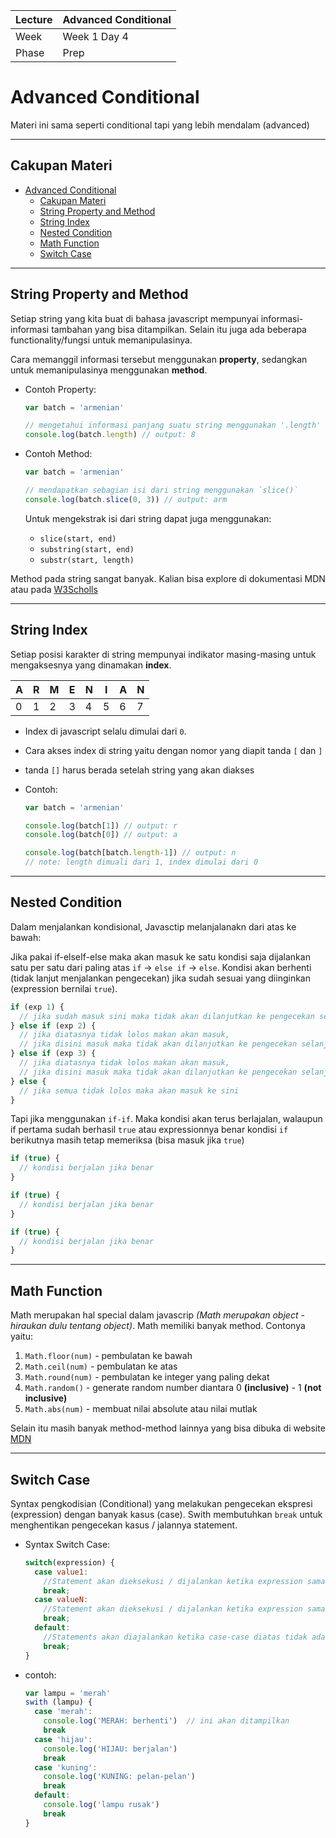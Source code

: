 | Lecture   | Advanced Conditional
| ----------|------------------------
| Week      | Week 1 Day 4
| Phase     | Prep

# Advanced Conditional

Materi ini sama seperti conditional tapi yang lebih mendalam (advanced)

---

## Cakupan Materi

- [Advanced Conditional](#advanced-conditional)
  - [Cakupan Materi](#cakupan-materi)
  - [String Property and Method](#string-property-and-method)
  - [String Index](#string-index)
  - [Nested Condition](#nested-condition)
  - [Math Function](#math-function)
  - [Switch Case](#switch-case)

---

## String Property and Method

Setiap string yang kita buat di bahasa javascript mempunyai
informasi-informasi tambahan yang bisa ditampilkan. Selain
itu juga ada beberapa functionality/fungsi untuk memanipulasinya.

Cara memanggil informasi tersebut menggunakan **property**,
sedangkan untuk memanipulasinya menggunakan **method**.

- Contoh Property:

  ```js
  var batch = 'armenian'

  // mengetahui informasi panjang suatu string menggunakan '.length'
  console.log(batch.length) // output: 8

  ```
- Contoh Method:
  ```js
  var batch = 'armenian'

  // mendapatkan sebagian isi dari string menggunakan `slice()`
  console.log(batch.slice(0, 3)) // output: arm

  ```
  Untuk mengekstrak isi dari string dapat juga menggunakan:
  - `slice(start, end)`
  - `substring(start, end)`
  - `substr(start, length)`

Method pada string sangat banyak. Kalian bisa explore di dokumentasi MDN atau pada [W3Scholls](https://www.w3schools.com/js/js_string_methods.asp)

---

## String Index

Setiap posisi karakter di string mempunyai indikator masing-masing
untuk mengaksesnya yang dinamakan **index**.

 
A | R | M | E | N | I | A | N
--|---|---|---|---|---|---|--
0 | 1 | 2 | 3 | 4 | 5 | 6 | 7

- Index di javascript selalu dimulai dari `0`.
- Cara akses index di string yaitu dengan nomor yang diapit tanda `[` dan `]`
- tanda `[]` harus berada setelah string yang akan diakses

- Contoh:
  ```js
  var batch = 'armenian'

  console.log(batch[1]) // output: r
  console.log(batch[0]) // output: a

  console.log(batch[batch.length-1]) // output: n
  // note: length dimuali dari 1, index dimulai dari 0
  
  ``` 

---

## Nested Condition

Dalam menjalankan kondisional, Javasctip melanjalanakn dari atas ke bawah:

Jika pakai if-elseIf-else maka akan masuk ke satu kondisi saja dijalankan satu per satu
dari paling atas `if` -> `else if` -> `else`. Kondisi akan berhenti (tidak lanjut
menjalankan pengecekan) jika sudah sesuai yang diinginkan (expression bernilai `true`).

```js
if (exp 1) {
  // jika sudah masuk sini maka tidak akan dilanjutkan ke pengecekan selanjutnya (berhenti)
} else if (exp 2) {
  // jika diatasnya tidak lolos makan akan masuk,
  // jika disini masuk maka tidak akan dilanjutkan ke pengecekan selanjutnya (berhenti)
} else if (exp 3) {
  // jika diatasnya tidak lolos makan akan masuk,
  // jika disini masuk maka tidak akan dilanjutkan ke pengecekan selanjutnya (berhenti)
} else {
  // jika semua tidak lolos maka akan masuk ke sini
}
```

Tapi jika menggunakan `if-if`. Maka kondisi akan terus berlajalan, walaupun if pertama
sudah berhasil `true` atau expressionnya benar kondisi `if` berikutnya masih tetap
memeriksa (bisa masuk jika `true`)

```js
if (true) {
  // kondisi berjalan jika benar
}

if (true) {
  // kondisi berjalan jika benar
}

if (true) {
  // kondisi berjalan jika benar
}
```

---

## Math Function

Math merupakan hal special dalam javascrip *(Math merupakan object - hiraukan dulu tentang object)*.
Math memiliki banyak method. Contonya yaitu:

1. `Math.floor(num)` - pembulatan ke bawah
2. `Math.ceil(num)` - pembulatan ke atas
3. `Math.round(num)` - pembulatan ke integer yang paling dekat
4. `Math.random()` - generate random number diantara 0 **(inclusive)** - 1 **(not inclusive)**
5. `Math.abs(num)` - membuat nilai absolute atau nilai mutlak

Selain itu masih banyak method-method lainnya yang bisa dibuka di website [MDN](https://developer.mozilla.org/en-US/docs/Web/JavaScript/Reference/Global_Objects/Math)


---

## Switch Case

Syntax pengkodisian (Conditional) yang melakukan pengecekan ekspresi (expression) dengan banyak kasus (case). Swith membutuhkan `break` untuk menghentikan pengecekan kasus / jalannya statement.
- Syntax Switch Case:
  ```js
  switch(expression) {
    case value1:
      //Statement akan dieksekusi / dijalankan ketika expression sama (match) denan value1
      break;
    case valueN:
      //Statement akan dieksekusi / dijalankan ketika expression sama (match) dengan value1
      break;
    default:
      //Statements akan diajalankan ketika case-case diatas tidak ada yang cocok (match) dengan exression
      break;
  }

  ```
- contoh:
  ```js
  var lampu = 'merah'
  swith (lampu) {
    case 'merah':
      console.log('MERAH: berhenti')  // ini akan ditampilkan
      break
    case 'hijau':
      console.log('HIJAU: berjalan')
      break
    case 'kuning':
      console.log('KUNING: pelan-pelan')
      break
    default:
      console.log('lampu rusak')
      break
  }
  ```